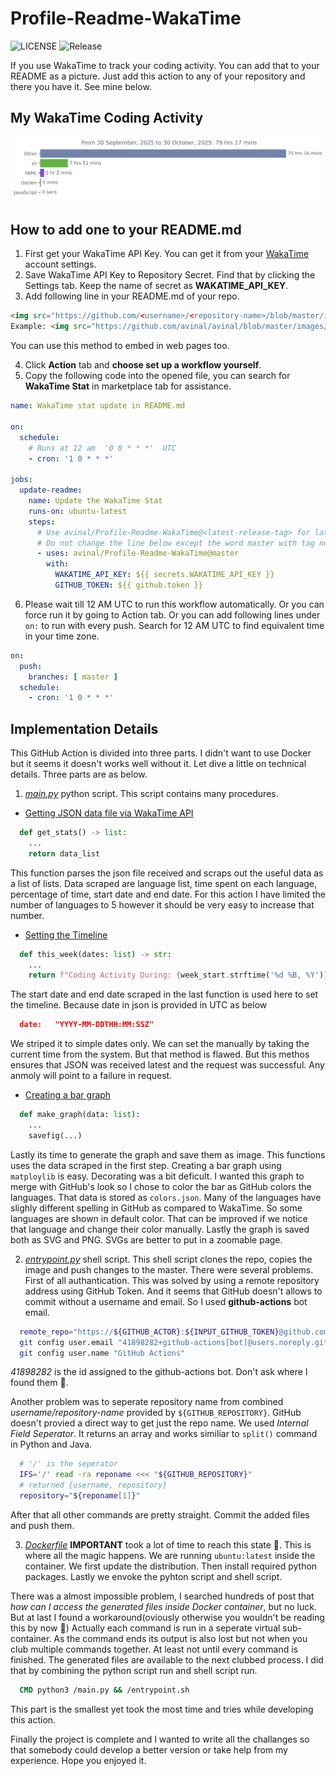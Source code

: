# Profile-Readme-WakaTime
![LICENSE](https://img.shields.io/github/license/avinal/Profile-Readme-WakaTime?style=flat-square)
![Release](https://img.shields.io/github/v/release/avinal/Profile-Readme-WakaTime?style=flat-square)

If you use WakaTime to track your coding activity. You can add that to your README as a picture. 
Just add this action to any of your repository and there you have it. See mine below.

## My WakaTime Coding Activity
<img src="https://github.com/avinal/avinal/blob/master/images/stat.svg" alt="Avinal WakaTime Activity"/>

## How to add one to your README.md
1. First get your WakaTime API Key. You can get it from your [WakaTime](https://wakatime.com) account settings. 
2. Save WakaTime API Key to Repository Secret. Find that by clicking the Settings tab. Keep the name of secret as **WAKATIME_API_KEY**.
3. Add following line in your README.md of your repo.
  ```html
  <img src="https://github.com/<username>/<repository-name>/blob/master/images/stat.svg" alt="Alternative Text"/>
  Example: <img src="https://github.com/avinal/avinal/blob/master/images/stat.svg" alt="Avinal WakaTime Activity"/>
  ```
  You can use this method to embed in web pages too. 
  
4. Click **Action** tab and **choose set up a workflow yourself**.
5. Copy the following code into the opened file, you can search for **WakaTime Stat** in marketplace tab for assistance.
```yml
name: WakaTime stat update in README.md

on:
  schedule:
    # Runs at 12 am  '0 0 * * *'  UTC
    - cron: '1 0 * * *'

jobs:
  update-readme:
    name: Update the WakaTime Stat
    runs-on: ubuntu-latest
    steps:
      # Use avinal/Profile-Readme-WakaTime@<latest-release-tag> for latest stable release
      # Do not change the line below except the word master with tag number maybe
      - uses: avinal/Profile-Readme-WakaTime@master
        with:
          WAKATIME_API_KEY: ${{ secrets.WAKATIME_API_KEY }}
          GITHUB_TOKEN: ${{ github.token }}
```
6. Please wait till 12 AM UTC to run this workflow automatically. Or you can force run it by going to Action tab. Or you can add following lines under `on:` to run with every push. Search for 12 AM UTC to find equivalent time in your time zone. 
```yml
on:
  push:
    branches: [ master ]
  schedule:
    - cron: '1 0 * * *' 
```

## Implementation Details
This GitHub Action is divided into three parts. I didn't want to use Docker but it seems it doesn't works well without it. Let dive a little on technical details. Three parts are as below.

1. *[main.py](https://github.com/avinal/Profile-Readme-WakaTime/blob/master/main.py)* python script. This script contains many procedures.
  * [Getting JSON data file via WakaTime API](https://github.com/avinal/Profile-Readme-WakaTime/blob/master/main.py#L52) 
  ```python
    def get_stats() -> list:
      ...
      return data_list
  ```
  This function parses the json file received and scraps out the useful data as a list of lists. Data scraped are language list, time spent on each language, percentage of time, start date and end date. For this action I have limited the number of languages to 5 however it should be very easy to increase that number.
  * [Setting the Timeline](https://github.com/avinal/Profile-Readme-WakaTime/blob/master/main.py#L13)
  ```python
    def this_week(dates: list) -> str:
      ...
      return f"Coding Activity During: {week_start.strftime('%d %B, %Y')} to {week_end.strftime('%d %B, %Y')}"
  ```
  The start date and end date scraped in the last function is used here to set the timeline. Because date in json is provided in UTC as below
  ```json
    date:	"YYYY-MM-DDTHH:MM:SSZ"
  ```
  We striped it to simple dates only. We can set the manually by taking the current time from the system. But that method is flawed. But this methos ensures that JSON was received latest and the request was successful. Any anmoly will point to a failure in request.
  * [Creating a bar graph](https://github.com/avinal/Profile-Readme-WakaTime/blob/master/main.py#L21)
  ```python
    def make_graph(data: list):
      ...
      savefig(...)
  ```
  Lastly its time to generate the graph and save them as image. This functions uses the data scraped in the first step. Creating a bar graph using `matploylib` is easy. Decorating was a bit deficult. I wanted this graph to merge with GitHub's look so I chose to color the bar as GitHub colors the languages. That data is stored as `colors.json`. Many of the languages have slighly different spelling in GitHub as compared to WakaTime. So some languages are shown in default color. That can be improved if we notice that language and change their color manually. Lastly the graph is saved both as SVG and PNG. SVGs are better to put in a zoomable page.
  
2. *[entrypoint.py](https://github.com/avinal/Profile-Readme-WakaTime/blob/master/entrypoint.sh)* shell script. This shell script clones the repo, copies the image and push changes to the master. There were several problems. First of all authantication. This was solved by using a remote repository address using GitHub Token. And it seems that GitHub doesn't allows to commit without a username and email. So I used **github-actions** bot email. 
```bash
  remote_repo="https://${GITHUB_ACTOR}:${INPUT_GITHUB_TOKEN}@github.com/${GITHUB_REPOSITORY}.git"
  git config user.email "41898282+github-actions[bot]@users.noreply.github.com"
  git config user.name "GitHub Actions"
```
*41898282* is the id assigned to the github-actions bot. Don't ask where I found them 🙂.

Another problem was to seperate repository name from combined *username/repository-name* provided by `${GITHUB_REPOSITORY}`. GitHub doesn't provied a direct way to get just the repo name. We used *Internal Field Seperator*. It returns an array and works similiar to `split()` command in Python and Java. 
```bash
  # '/' is the seperator
  IFS='/' read -ra reponame <<< "${GITHUB_REPOSITORY}"
  # returned {username, repository}
  repository="${reponame[1]}"
```
After that all other commands are pretty straight. Commit the added files and push them.

3. *[Dockerfile](https://github.com/avinal/Profile-Readme-WakaTime/blob/master/Dockerfile)* **IMPORTANT** took a lot of time to reach this state 🥱. This is where all the magic happens. We are running `ubuntu:latest` inside the container. We first update the distribution. Then install required python packages. Lastly we envoke the pyhton script and shell script. 

There was a almost impossible problem, I searched hundreds of post that *how can I access the generated files inside Docker container*, but no luck. But at last I found a workaround(oviously otherwise you wouldn't be reading this by now 🤣) Actually each command is run in a seperate virtual sub-container. As the command ends its output is also lost but not when you club multiple commands together. At least not until every command is finished. The generated files are available to the next clubbed process. I did that by combining the python script run and shell script run.
```dockerfile
  CMD python3 /main.py && /entrypoint.sh
```
This part is the smallest yet took the most time and tries while developing this action.

Finally the project is complete and I wanted to write all the challanges so that somebody could develop a better version or take help from my experience. Hope you enjoyed it.

